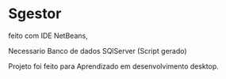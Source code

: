 # Sgestor

feito com IDE NetBeans, 

Necessario Banco de dados SQlServer (Script gerado) 

Projeto foi feito para Aprendizado em desenvolvimento desktop.
